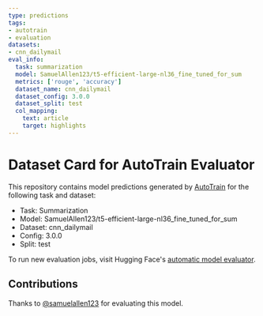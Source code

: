 ```yaml
---
type: predictions
tags:
- autotrain
- evaluation
datasets:
- cnn_dailymail
eval_info:
  task: summarization
  model: SamuelAllen123/t5-efficient-large-nl36_fine_tuned_for_sum
  metrics: ['rouge', 'accuracy']
  dataset_name: cnn_dailymail
  dataset_config: 3.0.0
  dataset_split: test
  col_mapping:
    text: article
    target: highlights
---
```

# Dataset Card for AutoTrain Evaluator

This repository contains model predictions generated by [AutoTrain](https://huggingface.co/autotrain) for the following task and dataset:

* Task: Summarization
* Model: SamuelAllen123/t5-efficient-large-nl36_fine_tuned_for_sum
* Dataset: cnn_dailymail
* Config: 3.0.0
* Split: test

To run new evaluation jobs, visit Hugging Face's [automatic model evaluator](https://huggingface.co/spaces/autoevaluate/model-evaluator).

## Contributions

Thanks to [@samuelallen123](https://huggingface.co/samuelallen123) for evaluating this model.